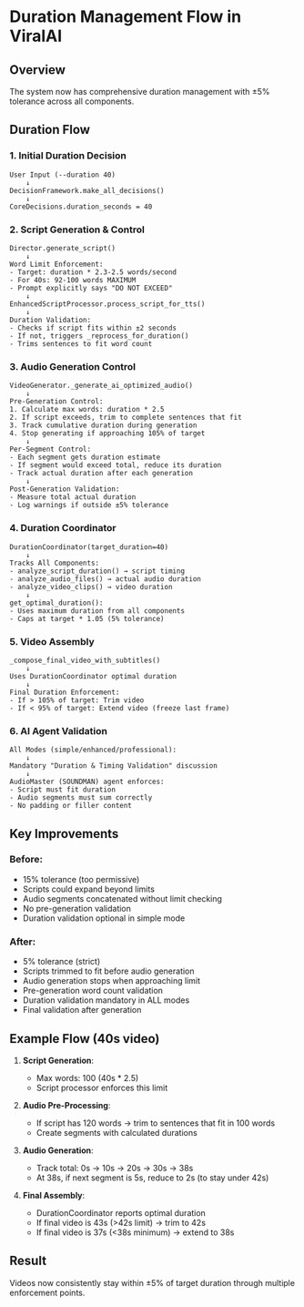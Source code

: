 # Duration Management Flow in ViralAI

## Overview
The system now has comprehensive duration management with ±5% tolerance across all components.

## Duration Flow

### 1. Initial Duration Decision
```
User Input (--duration 40) 
    ↓
DecisionFramework.make_all_decisions()
    ↓
CoreDecisions.duration_seconds = 40
```

### 2. Script Generation & Control
```
Director.generate_script() 
    ↓
Word Limit Enforcement:
- Target: duration * 2.3-2.5 words/second
- For 40s: 92-100 words MAXIMUM
- Prompt explicitly says "DO NOT EXCEED"
    ↓
EnhancedScriptProcessor.process_script_for_tts()
    ↓
Duration Validation:
- Checks if script fits within ±2 seconds
- If not, triggers _reprocess_for_duration()
- Trims sentences to fit word count
```

### 3. Audio Generation Control
```
VideoGenerator._generate_ai_optimized_audio()
    ↓
Pre-Generation Control:
1. Calculate max words: duration * 2.5
2. If script exceeds, trim to complete sentences that fit
3. Track cumulative duration during generation
4. Stop generating if approaching 105% of target
    ↓
Per-Segment Control:
- Each segment gets duration estimate
- If segment would exceed total, reduce its duration
- Track actual duration after each generation
    ↓
Post-Generation Validation:
- Measure total actual duration
- Log warnings if outside ±5% tolerance
```

### 4. Duration Coordinator
```
DurationCoordinator(target_duration=40)
    ↓
Tracks All Components:
- analyze_script_duration() → script timing
- analyze_audio_files() → actual audio duration  
- analyze_video_clips() → video duration
    ↓
get_optimal_duration():
- Uses maximum duration from all components
- Caps at target * 1.05 (5% tolerance)
```

### 5. Video Assembly
```
_compose_final_video_with_subtitles()
    ↓
Uses DurationCoordinator optimal duration
    ↓
Final Duration Enforcement:
- If > 105% of target: Trim video
- If < 95% of target: Extend video (freeze last frame)
```

### 6. AI Agent Validation
```
All Modes (simple/enhanced/professional):
    ↓
Mandatory "Duration & Timing Validation" discussion
    ↓
AudioMaster (SOUNDMAN) agent enforces:
- Script must fit duration
- Audio segments must sum correctly
- No padding or filler content
```

## Key Improvements

### Before:
- 15% tolerance (too permissive)
- Scripts could expand beyond limits
- Audio segments concatenated without limit checking
- No pre-generation validation
- Duration validation optional in simple mode

### After:
- 5% tolerance (strict)
- Scripts trimmed to fit before audio generation
- Audio generation stops when approaching limit
- Pre-generation word count validation
- Duration validation mandatory in ALL modes
- Final validation after generation

## Example Flow (40s video)

1. **Script Generation**:
   - Max words: 100 (40s * 2.5)
   - Script processor enforces this limit

2. **Audio Pre-Processing**:
   - If script has 120 words → trim to sentences that fit in 100 words
   - Create segments with calculated durations

3. **Audio Generation**:
   - Track total: 0s → 10s → 20s → 30s → 38s
   - At 38s, if next segment is 5s, reduce to 2s (to stay under 42s)

4. **Final Assembly**:
   - DurationCoordinator reports optimal duration
   - If final video is 43s (>42s limit) → trim to 42s
   - If final video is 37s (<38s minimum) → extend to 38s

## Result
Videos now consistently stay within ±5% of target duration through multiple enforcement points.